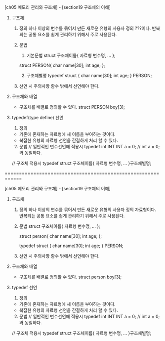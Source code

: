 [ch05 메모리 관리와 구조체] - [section19 구조체의 이해]

01. 구조체
	1. 정의
	하나 이상의 변수를 묶어서 만든 새로운 유형의 사용자 정의 ???이다.
	반복되는 공통 요소를 쉽게 관리하기 위해서 주로 사용된다.
	
	2. 문법
		1) 기본문법
		struct 구조체이름{
			자료형 변수명,
			...
		};
		
		struct PERSON{
			char name[30];
			int age;
		};
		
		2) 구조체별명
		typedef struct {
			char name[30];
			int age;
		} PERSON;

	3. 선언 시 주의사항
		함수 밖에서 선언해야 한다.
		
02. 구조체와 배열
	- 구조체를 배열로 정의할 수 있다.
	struct PERSON boy[3];

03. typedef(type define) 선언
	1. 정의
	- 기존에 존재하는 자료형에 새 이름을 부여하는 것이다.
	- 복잡한 유형의 자료형 선언을 간결하게 처리 할 수 있다.
	
	2. 문법
	// 일반적인 변수선언에 적용시
	typedef int INT
	INT a = 0;	// int a = 0; 와 동일하다.
	
	// 구조체 적용시
	typedef struct 구조체이름{
		자료형 변수명,
		...
	}구조체별명;
	
============================================================

[ch05 메모리 관리와 구조체] - [section19 구조체의 이해]

01. 구조체
	1. 정의
	하나 이상의 변수를 묶어서 만든 새로운 유형의 사용자 정의 자료형이다.
	반복되는 공통 요소를 쉽게 관리하기 위해서 주로 사용된다.
	
	2. 문법
		struct 구조체이름{
			자료형 변수명,
			...
		};
		
		struct person{
			char name[30];
			int age;
		};
		
		typedef struct {
			char name[30];
			int age;
		} PERSON;

	3. 선언 시 주의사항
		함수 밖에서 선언해야 한다.
		
02. 구조체와 배열
	- 구조체를 배열로 정의할 수 있다.
	struct person boy[3];

03. typedef 선언
	1. 정의
	- 기존에 존재하는 자료형에 새 이름을 부여하는 것이다.
	- 복잡한 유형의 자료형 선언을 간결하게 처리 할 수 있다.
	
	2. 문법
	// 일반적인 변수선언에 적용시
	typedef int INT
	INT a = 0;	// int a = 0; 와 동일하다.
	
	// 구조체 적용시
	typedef struct 구조체이름{
		자료형 변수명,
		...
	}구조체별명;	